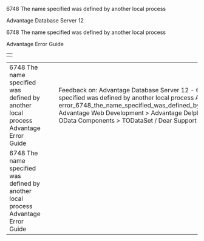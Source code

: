 6748 The name specified was defined by another local process




Advantage Database Server 12  

6748 The name specified was defined by another local process

Advantage Error Guide

|  |
| --- |
|  |

|  |  |  |  |  |
| --- | --- | --- | --- | --- |
| 6748 The name specified was defined by another local process  Advantage Error Guide |  |  | Feedback on: Advantage Database Server 12 - 6748 The name specified was defined by another local process Advantage Error Guide error\_6748\_the\_name\_specified\_was\_defined\_by\_another\_local\_process Advantage Web Development > Advantage Delphi OData Client > Delphi OData Components > TODataSet / Dear Support Staff, |  |
| 6748 The name specified was defined by another local process  Advantage Error Guide |  |  |  |  |